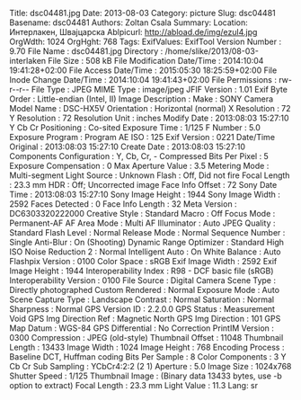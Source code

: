 Title: dsc04481.jpg
Date: 2013-08-03
Category: picture
Slug: dsc04481
Basename: dsc04481
Authors: Zoltan Csala
Summary:
Location: Интерлакен, Швајцарска
Ablpicurl: http://abload.de/img/ezul4.jpg
OrgWdth: 1024
OrgHght: 768
Tags:
ExifValues: ExifTool Version Number : 9.70
            File Name : dsc04481.jpg
            Directory : /home/slike/2013/08-03-interlaken
            File Size : 508 kB
            File Modification Date/Time : 2014:10:04 19:41:28+02:00
            File Access Date/Time : 2015:05:30 18:25:59+02:00
            File Inode Change Date/Time : 2014:10:04 19:41:43+02:00
            File Permissions : rw-r--r--
            File Type : JPEG
            MIME Type : image/jpeg
            JFIF Version : 1.01
            Exif Byte Order : Little-endian (Intel, II)
            Image Description :
            Make : SONY
            Camera Model Name : DSC-HX5V
            Orientation : Horizontal (normal)
            X Resolution : 72
            Y Resolution : 72
            Resolution Unit : inches
            Modify Date : 2013:08:03 15:27:10
            Y Cb Cr Positioning : Co-sited
            Exposure Time : 1/125
            F Number : 5.0
            Exposure Program : Program AE
            ISO : 125
            Exif Version : 0221
            Date/Time Original : 2013:08:03 15:27:10
            Create Date : 2013:08:03 15:27:10
            Components Configuration : Y, Cb, Cr, -
            Compressed Bits Per Pixel : 5
            Exposure Compensation : 0
            Max Aperture Value : 3.5
            Metering Mode : Multi-segment
            Light Source : Unknown
            Flash : Off, Did not fire
            Focal Length : 23.3 mm
            HDR : Off; Uncorrected image
            Face Info Offset : 72
            Sony Date Time : 2013:08:03 15:27:10
            Sony Image Height : 1944
            Sony Image Width : 2592
            Faces Detected : 0
            Face Info Length : 32
            Meta Version : DC6303320222000
            Creative Style : Standard
            Macro : Off
            Focus Mode : Permanent-AF
            AF Area Mode : Multi
            AF Illuminator : Auto
            JPEG Quality : Standard
            Flash Level : Normal
            Release Mode : Normal
            Sequence Number : Single
            Anti-Blur : On (Shooting)
            Dynamic Range Optimizer : Standard
            High ISO Noise Reduction 2 : Normal
            Intelligent Auto : On
            White Balance : Auto
            Flashpix Version : 0100
            Color Space : sRGB
            Exif Image Width : 2592
            Exif Image Height : 1944
            Interoperability Index : R98 - DCF basic file (sRGB)
            Interoperability Version : 0100
            File Source : Digital Camera
            Scene Type : Directly photographed
            Custom Rendered : Normal
            Exposure Mode : Auto
            Scene Capture Type : Landscape
            Contrast : Normal
            Saturation : Normal
            Sharpness : Normal
            GPS Version ID : 2.2.0.0
            GPS Status : Measurement Void
            GPS Img Direction Ref : Magnetic North
            GPS Img Direction : 101
            GPS Map Datum : WGS-84
            GPS Differential : No Correction
            PrintIM Version : 0300
            Compression : JPEG (old-style)
            Thumbnail Offset : 11048
            Thumbnail Length : 13433
            Image Width : 1024
            Image Height : 768
            Encoding Process : Baseline DCT, Huffman coding
            Bits Per Sample : 8
            Color Components : 3
            Y Cb Cr Sub Sampling : YCbCr4:2:2 (2 1)
            Aperture : 5.0
            Image Size : 1024x768
            Shutter Speed : 1/125
            Thumbnail Image : (Binary data 13433 bytes, use -b option to extract)
            Focal Length : 23.3 mm
            Light Value : 11.3
Lang: sr

